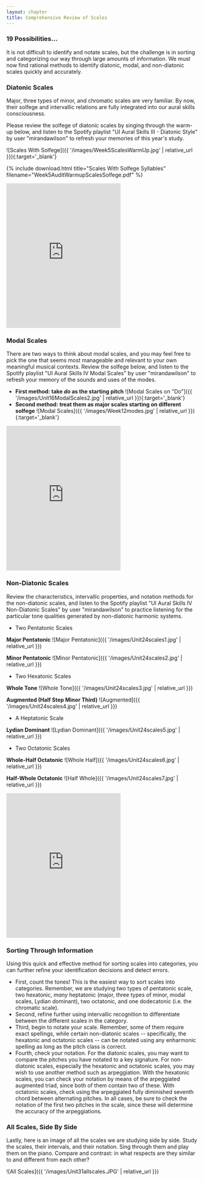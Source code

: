 ```yaml
---
layout: chapter
title: Comprehensive Review of Scales
---
```


### 19 Possibilities...

It is not difficult to identify and notate scales, but the challenge is in sorting and categorizing our way through large amounts of information. We must now find rational methods to identify diatonic, modal, and non-diatonic scales quickly and accurately.

### Diatonic Scales

Major, three types of minor, and chromatic scales are very familiar. By now, their solfege and intervallic relations are fully integrated into our aural skills consciousness.

Please review the solfege of diatonic scales by singing through the warm-up below, and listen to the Spotify playlist "UI Aural Skills III - Diatonic Style" by user "mirandawilson" to refresh your memories of this year's study.

![Scales With Solfege]({{ '/images/Week5ScalesWarmUp.jpg' | relative_url }}){:target='_blank'}

{% include download.html title="Scales With Solfege Syllables" filename="Week5AuditWarmupScalesSolfege.pdf" %}

<iframe src="https://open.spotify.com/embed/user/mirandawilson/playlist/0EnkRmPvWoH8w2dhbcQEkI" width="300" height="380" frameborder="0" allowtransparency="true" allow="encrypted-media"></iframe>

### Modal Scales

There are two ways to think about modal scales, and you may feel free to pick the one that seems most manageable and relevant to your own meaningful musical contexts. Review the solfege below, and listen to the Spotify playlist "UI Aural Skills IV Modal Scales" by user "mirandawilson" to refresh your memory of the sounds and uses of the modes.

- **First method: take *do* as the starting pitch**
![Modal Scales on "Do"]({{ '/images/Unit16ModalScales2.jpg' | relative_url }}){:target='_blank'}
- **Second method: treat them as major scales starting on different solfege**
![Modal Scales]({{ '/images/Week12modes.jpg' | relative_url }}){:target='_blank'}

<iframe src="https://open.spotify.com/embed/user/mirandawilson/playlist/4uzxNesCDcqJxUiVzUgz9C" width="300" height="380" frameborder="0" allowtransparency="true" allow="encrypted-media"></iframe>

### Non-Diatonic Scales

Review the characteristics, intervallic properties, and notation methods for the non-diatonic scales, and listen to the Spotify playlist "UI Aural Skills IV Non-Diatonic Scales" by user "mirandawilson" to practice listening for the particular tone qualities generated by non-diatonic harmonic systems.

- Two Pentatonic Scales

**Major Pentatonic**
![Major Pentatonic]({{ '/images/Unit24scales1.jpg' | relative_url }})

**Minor Pentatonic**
![Minor Pentatonic]({{ '/images/Unit24scales2.jpg' | relative_url }})

- Two Hexatonic Scales

**Whole Tone**
![Whole Tone]({{ '/images/Unit24scales3.jpg' | relative_url }})

**Augmented (Half Step Minor Third)**
![Augmented]({{ '/images/Unit24scales4.jpg' | relative_url }})

- A Heptatonic Scale

**Lydian Dominant**
![Lydian Dominant]({{ '/images/Unit24scales5.jpg' | relative_url }})

- Two Octatonic Scales

**Whole-Half Octatonic**
![Whole Half]({{ '/images/Unit24scales6.jpg' | relative_url }})

**Half-Whole Octatonic**
![Half Whole]({{ '/images/Unit24scales7.jpg' | relative_url }})

<iframe src="https://open.spotify.com/embed/user/mirandawilson/playlist/4WZhZlZRmyez06gusdqGaC" width="300" height="380" frameborder="0" allowtransparency="true" allow="encrypted-media"></iframe>

### Sorting Through Information

Using this quick and effective method for sorting scales into categories, you can further refine your identification decisions and detect errors.

- First, count the tones! This is the easiest way to sort scales into categories. Remember, we are studying two types of pentatonic scale, two hexatonic, *many* heptatonic (major, three types of minor, modal scales, Lydian dominant), two octatonic, and one dodecatonic (i.e. the chromatic scale).
- Second, refine further using intervallic recognition to differentiate between the different scales in the category.
- Third, begin to notate your scale. Remember, some of them require exact spellings, while certain non-diatonic scales -- specifically, the hexatonic and octatonic scales -- can be notated using any enharmonic spelling as long as the pitch class is correct.
- Fourth, check your notation. For the diatonic scales, you may want to compare the pitches you have notated to a key signature. For non-diatonic scales, especially the hexatonic and octatonic scales, you may wish to use another method such as arpeggiation. With the hexatonic scales, you can check your notation by means of the arpeggiated augmented triad, since both of them contain two of these. With octatonic scales, check using the arpeggiated fully diminished seventh chord between alternating pitches. In all cases, be sure to check the notation of the first two pitches in the scale, since these will determine the accuracy of the arpeggiations.

### All Scales, Side By Side

Lastly, here is an image of all the scales we are studying side by side. Study the scales, their intervals, and their notation. Sing through them and play them on the piano. Compare and contrast: in what respects are they similar to and different from each other?

![All Scales]({{ '/images/Unit31allscales.JPG' | relative_url }})